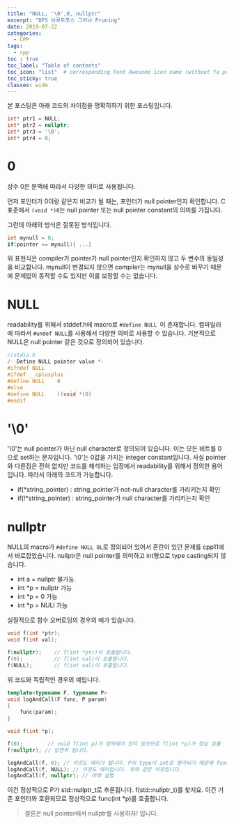 ```yaml
---
title: "NULL, '\0',0, nullptr"
excerpt: "DFS 브루트포스 그러나 Pruning"
date: 2019-07-22
categories:
  - CPP
tags:
  - cpp
toc : true
toc_label: "Table of contents"
toc_icon: "list"  # corresponding Font Awesome icon name (without fa prefix)
toc_sticky: true
classes: wide  
---
```


본 포스팅은 아래 코드의 차이점을 명확히하기 위한 포스팅입니다.  

```cpp
int* ptr1 = NULL;
int* ptr2 = nullptr;
int* ptr3 = '\0';
int* ptr4 = 0;
```  

# 0 

상수 0은 문맥에 따라서 다양한 의미로 사용됩니다.  

먼저 포인터가 0이랑 같은지 비교가 될 때는, 포인터가 null pointer인지 확인합니다. C 표준에서 `(void *)0`는 null pointer 또는 null pointer constant의 의미를 가집니다.  

그런데 아래의 방식은 잘못된 방식입니다.  

```c
int mynull = 0;
if(pointer == mynull){ ...}
```
위 표현식은 compiler가 pointer가 null pointer인지 확인하지 않고 두 변수의 동일성을 비교합니다. mynull이 변경되지 않으면 compiler는 mynull을 상수로 바꾸기 때문에 문제없이 동작할 수도 있지만 이를 보장할 수는 없습니다.   

# NULL

readability를 위해서 stddef.h에 macro로 `#define NULL `이 존재합니다. 컴파일러에 따라서 `#undef NULL`를 사용해서 다양한 의미로 사용할 수 있습니다. 기본적으로 NULL은 null pointer 같은 것으로 정의되어 있습니다.  

```c
//stdio.h
/- Define NULL pointer value *-
#ifndef NULL
#ifdef __cplusplus
#define NULL    0
#else
#define NULL    ((void *)0)
#endif
```

# '\0'

'\0'는 null pointer가 아닌 null character로 정의되어 있습니다. 이는 모든 비트를 0으로 set하는 문자입니다. '\0'는 0값을 가지는 integer constant입니다. 사실 pointer와 다른점은 전혀 없지만 코드를 해석하는 입장에서 readability를 위해서 정의한 용어입니다. 따라서 아래의 코드가 가능합니다.  

- if(*string_pointer) : string_pointer가 not-null character를 가리키는지 확인
- if(!*string_pointer) : string_pointer가 null character를 가리키는지 확인

# nullptr

NULL의 macro가 `#define NULL 0L`로 정의되어 있어서 혼란이 있던 문제를 cpp11에서 바로잡았습니다. nullptr은 null pointer를 의미하고 int형으로 type casting되지 않습니다.  

- int a = nullptr 불가능. 
- int *p = nullptr 가능
- int *p = 0 가능
- int *p = NULl 가능

실질적으로 함수 오버로딩의 경우의 예가 있습니다.  

```cpp
void f(int *ptr);
void f(int val);

f(nullptr);    // f(int *ptr)이 호출됩니다.
f(0);          // f(int val)이 호출됩니다.
f(NULL);       // f(int val)이 호출됩니다.
```  

위 코드와 독립적인 경우의 예입니다.  

```cpp
template<typename F, typename P>
void logAndCall(F func, P param)
{
    func(param);
}

void f(int *p);

f(0);        // void f(int p)가 정의되어 있지 않으므로 f(int *p)가 정상 호출
f(nullptr); // 당연히 됩니다.

logAndCall(f, 0); // 이것도 에러가 됩니다. P의 type이 int로 평가되기 때문에 func(int)를 찾게되겠지요
logAndCall(f, NULL); // 이것도 에러입니다. 위와 같은 이유입니다.
logAndCall(f, nullptr); // 아래 설명
```  

이건 정상적으로 P가 std::nullptr_t로 추론됩니다. f(std::nullptr_t)를 찾지요. 이건 기존 포인터와 호환되므로 정상적으로 func(int *p)를 호출합니다.  

> 결론은 null pointer에서 nullptr를 사용하자! 입니다.  